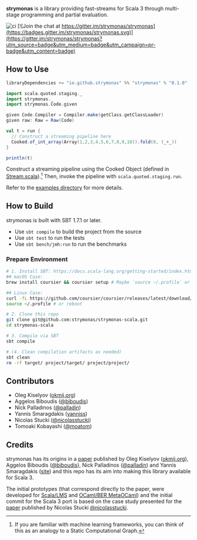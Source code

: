 **strymonas** is a library providing fast-streams for Scala 3 through multi-stage programming and partial evaluation.

![ci](https://github.com/strymonas/strymonas/actions/workflows/ci.yml/badge.svg)
[![Join the chat at https://gitter.im/strymonas/strymonas](https://badges.gitter.im/strymonas/strymonas.svg)](https://gitter.im/strymonas/strymonas?utm_source=badge&utm_medium=badge&utm_campaign=pr-badge&utm_content=badge)

## How to Use

```scala
libraryDependencies += "io.github.strymonas" %% "strymonas" % "0.1.0"
```

```scala
import scala.quoted.staging._
import strymonas._
import strymonas.Code.given

given Code.Compiler = Compiler.make(getClass.getClassLoader)
given raw: Raw = Raw(Code)

val t = run {
  // Construct a streaming pipeline here
  Cooked.of_int_array(Array(1,2,3,4,5,6,7,8,9,10)).fold(0, (_+_))
}

println(t)
```

Construct a streaming pipeline using the Cooked Object (defined in [Stream.scala](src/main/scala/strymonas/Stream.scala)).[^1] Then, invoke the pipeline with `scala.quoted.staging.run`.


Refer to the [examples directory](examples) for more details.

[^1]: If you are familiar with machine learning frameworks, you can think of this as an analogy to a Static Computational Graph.

## How to Build

strymonas is built with SBT 1.7.1 or later.

* Use `sbt compile` to build the project from the source
* Use `sbt test` to run the tests
* Use `sbt bench/jmh:run` to run the benchmarks

### Prepare Environment
```bash
# 1. Install SBT: https://docs.scala-lang.org/getting-started/index.html, https://get-coursier.io/docs/cli-overview
## macOS Case:
brew install coursier && coursier setup # Maybe `source ~/.profile` or `reboot` is required

## Linux Case:
curl -fL https://github.com/coursier/coursier/releases/latest/download/cs-x86_64-pc-linux.gz | gzip -d > cs && chmod +x cs && ./cs setup
source ~/.profile # or reboot

# 2. Clone this repo
git clone git@github.com:strymonas/strymonas-scala.git
cd strymonas-scala

# 3. Compile via SBT
sbt compile

# (4. Clean compilation artifacts as needed)
sbt clean
rm -rf target/ project/target/ project/project/
```

## Contributors

* Oleg Kiselyov ([okmij.org](http://okmij.org/ftp/))
* Aggelos Biboudis ([@biboudis](https://github.com/biboudis))
* Nick Palladinos ([@palladin](https://github.com/palladin))
* Yannis Smaragdakis ([yanniss](https://yanniss.github.io/))
* Nicolas Stucki ([@nicolasstucki](https://github.com/nicolasstucki))
* Tomoaki Kobayashi ([@moatom](https://github.com/moatom))

## Credits

strymonas has its origins in a [paper](https://dl.acm.org/doi/10.1145/3093333.3009880) published by Oleg Kiselyov ([okmij.org](http://okmij.org/ftp/)), Aggelos Biboudis ([@biboudis](https://github.com/biboudis)), Nick Palladinos ([@palladin](https://github.com/palladin)) and Yannis Smaragdakis ([site](https://yanniss.github.io/)) and this repo has its aim into making this library available for Scala 3.

The initial prototypes (that correspond directly to the paper, were developed for [Scala/LMS](https://github.com/strymonas/staged-streams.scala) and [OCaml/BER MetaOCaml](https://github.com/strymonas/staged-streams.ocaml)) and the initial commit for the Scala 3 port is based on the case study presented for the [paper](https://biboudis.github.io/papers/pcp-gpce18.pdf) published by Nicolas Stucki [@nicolasstucki](https://github.com/nicolasstucki).
